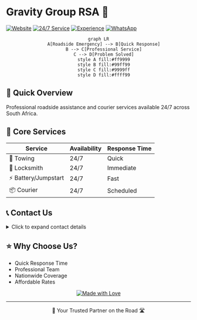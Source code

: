 # Gravity Group RSA 🚛

[![Website](https://img.shields.io/website?url=https%3A%2F%2Fgravitygrouprsa.co.za&up_message=online&up_color=green&down_message=offline&down_color=lightgrey&style=for-the-badge)](https://gravitygrouprsa.co.za)
[![24/7 Service](https://img.shields.io/badge/Service-24%2F7-blue?style=for-the-badge)](https://gravitygrouprsa.co.za)
[![Experience](https://img.shields.io/badge/Experience-10%2B%20Years-orange?style=for-the-badge)](https://gravitygrouprsa.co.za)
[![WhatsApp](https://img.shields.io/badge/WhatsApp-Chat_Now-25D366?style=for-the-badge&logo=whatsapp&logoColor=white)](https://wa.me/27826300543)

<div align="center">

```mermaid
graph LR
    A[Roadside Emergency] --> B[Quick Response]
    B --> C[Professional Service]
    C --> D[Problem Solved]
    style A fill:#ff9999
    style B fill:#99ff99
    style C fill:#9999ff
    style D fill:#ffff99
```

</div>

## 🚀 Quick Overview

Professional roadside assistance and courier services available 24/7 across South Africa.

## 🌟 Core Services

| Service | Availability | Response Time |
|---------|-------------|---------------|
| 🚛 Towing | 24/7 | Quick |
| 🔑 Locksmith | 24/7 | Immediate |
| ⚡ Battery/Jumpstart | 24/7 | Fast |
| 📦 Courier | 24/7 | Scheduled |

## 📞 Contact Us

<details>
<summary>Click to expand contact details</summary>

- **Phone:** `082 630 0543` | `079 096 3817`
- **Email:** `info@gravitygrouprsa.co.za`
- **Website:** [gravitygrouprsa.co.za](https://gravitygrouprsa.co.za)
- **WhatsApp:** [Chat Now](https://wa.me/27826300543)

</details>

## ⭐ Why Choose Us?

- Quick Response Time
- Professional Team
- Nationwide Coverage
- Affordable Rates

<div align="center">

[![Made with Love](https://forthebadge.com/images/badges/built-with-love.svg)](https://gravitygrouprsa.co.za)

</div>

---

<div align="center">

🚗 Your Trusted Partner on the Road 🛣️

</div>
